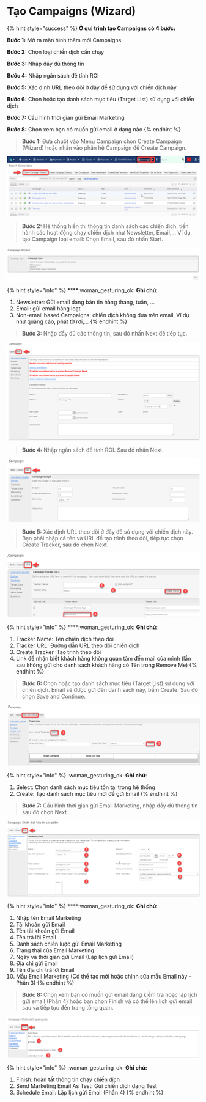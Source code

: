 # Tạo Campaigns (Wizard)

{% hint style="success" %}
**Ở qui trình tạo Campaigns có 4 bước:**

**Bước 1:** Mở ra màn hình thêm mới Campaigns

**Bước 2:** Chọn loại chiến dịch cần chạy&#x20;

**Bước 3:** Nhập đầy đủ thông tin

**Bước 4:** Nhập ngân sách để tính ROI

**Bước 5:** Xác định URL theo dõi ở đây để sử dụng với chiến dịch này

**Bước 6:** Chọn hoặc tạo danh sách mục tiêu (Target List) sử dụng với chiến dịch

**Bước 7:** Cấu hình thời gian gửi Email Marketing

**Bước 8:**  Chọn xem bạn có muốn gửi email ở dạng nào
{% endhint %}

> **Bước 1:** Đưa chuột vào Menu Campaign chọn Create Campaign (Wizard) hoặc nhấn vào phân hệ Campaign để Create Campaign.

![](../../../.gitbook/assets/campaigns.png)

> **Bước 2:** Hệ thống hiển thị thông tin danh sách các chiến dịch, tiến hành các hoạt động chạy chiến dịch như Newsletter, Email,… Ví dụ tạo Campaign loại email: Chọn Email, sau đó nhấn Start.

![](../../../.gitbook/assets/campaigns1.png)

{% hint style="info" %}
****:woman\_gesturing\_ok: **Ghi chú**:

1. Newsletter: Gửi email dạng bản tin hàng tháng, tuần, ...
2. Email: gửi email hàng loạt
3. Non-email based Campaigns: chiến dịch không dựa trên email. Ví dụ như quảng cáo, phát tờ rơi,...
{% endhint %}

> **Bước 3:** Nhập đầy đủ các thông tin, sau đó nhấn Next để tiếp tục. &#x20;

![](<../../../.gitbook/assets/3 (3).png>)

> **Bước 4:** Nhập ngân sách để tính ROI. Sau đó nhấn Next.

![](<../../../.gitbook/assets/4 (2).png>)

> **Bước 5:** Xác định URL theo dõi ở đây để sử dụng với chiến dịch này. Bạn phải nhập cả tên và URL để tạo trình theo dõi, tiếp tục chọn Create Tracker, sau đó chọn Next.

![](<../../../.gitbook/assets/5 (2).png>)

{% hint style="info" %}
****:woman\_gesturing\_ok: **Ghi chú**:

1. Tracker Name: Tên chiến dịch theo dõi
2. Tracker URL: Đường dẫn URL theo dõi chiến dịch
3. Create Tracker :Tạo trình  theo dõi&#x20;
4. Link để nhận biết khách hàng không quan tâm đến mail của mình (lần sau không gửi cho danh sách khách hàng có Tên trong Remove Me)
{% endhint %}

> **Bước 6:** Chọn hoặc tạo danh sách mục tiêu (Target List) sử dụng với chiến dịch. Email sẽ được gửi đến danh sách này, bấm Create. Sau đó chọn Save and Continue.

![](<../../../.gitbook/assets/6 (2).png>)

{% hint style="info" %}
:woman\_gesturing\_ok: **Ghi chú**:

1. Select: Chọn danh sách mục tiêu tồn tại trong hệ thống&#x20;
2. Create: Tạo danh sách mục tiêu mới để gửi Email
{% endhint %}

> **Bước 7:** Cấu hình thời gian gửi Email Marketing, nhập đầy đủ thông tin sau đó chọn Next.

![](<../../../.gitbook/assets/7 (2).png>)

{% hint style="info" %}
****:woman\_gesturing\_ok: **Ghi chú**:

1. Nhập tên Email Marketing
2. Tài khoản gửi Email
3. Tên tài khoản gửi Email
4. Tên trả lời Email
5. Danh sách chiến lược gửi Email Marketing
6. Trạng thái của Email Marketing
7. Ngày và thời gian gửi Email (Lập lịch gửi Email)
8. Địa chỉ gửi Email
9. Tên địa chỉ trả lời Email&#x20;
10. Mẫu Email Marketing (Có thể tạo mới hoặc chỉnh sửa mẫu Email này - Phần 3)
{% endhint %}

> **Bước 8:**  Chọn xem bạn có muốn gửi email dạng kiểm tra hoặc lập lịch gửi email (Phần 4) hoặc bạn chọn Finish và có thể lên lịch gửi email sau và tiếp tục đến trang tổng quan.

![](<../../../.gitbook/assets/8 (1).png>)

{% hint style="info" %}
:woman\_gesturing\_ok: **Ghi chú:**

1. Finish: hoàn tất thông tin chạy chiến dịch
2. Send Marketing Email As Test: Gửi chiến dịch dạng Test&#x20;
3. Schedule Email: Lập lịch gửi Email (Phần 4)
{% endhint %}
